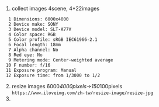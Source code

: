 1. collect images
4scene, 4*22images
```
  1 Dimensions: 6000x4000
  2 Device make: SONY
  3 Device model: SLT-A77V
  4 Color space: RGB
  5 Color profile: sRGB IEC61966-2.1
  6 Focal length: 18mm
  7 Alpha channel: No
  8 Red eye: No
  9 Metering mode: Center-weighted average
 10 F number: f/16
 11 Exposure program: Manual
 12 Exposure time: from 1/3000 to 1/2
```
2. resize images
6000*4000pixels->150*100pixels
```https://www.iloveimg.com/zh-tw/resize-image/resize-jpg```
3.